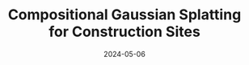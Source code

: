 ---
featured: false
date: "2024-05-06"
title: "Compositional Gaussian Splatting for Construction Sites"
authors: 
  - name: "Sean Brynjólfsson"
  - name: "Dyllan Hofflich"
  - name: "Evan Zhang"
  - name: "Daniel Qureshi"
  - name: "Natalie Leung"
description: |
  TODO: Description
media: 
  - content: "gaussian_seg.png"
    alt_text: "..."
links: 
  # - url: ""
  #   text: "Github"
---